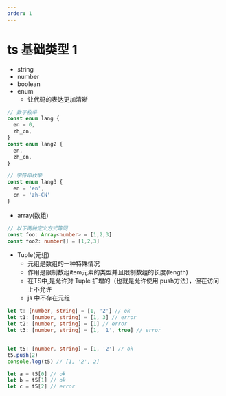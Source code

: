 ```yaml
---
order: 1
---
```


# ts 基础类型 1

- string
- number
- boolean
- enum
  - 让代码的表达更加清晰

```ts
// 数字枚举
const enum lang {
  en = 0,
  zh_cn,
}
const enum lang2 {
  en,
  zh_cn,
}

// 字符串枚举
const enum lang3 {
  en = 'en',
  cn = 'zh-CN'
}
```

- array(数组)
```ts
// 以下两种定义方式等同
const foo: Array<number> = [1,2,3]
const foo2: number[] = [1,2,3]
```

- Tuple(元组)
  - 元组是数组的一种特殊情况
  - 作用是限制数组item元素的类型并且限制数组的长度(length)
  - 在TS中,是允许对 Tuple 扩增的（也就是允许使用 push方法），但在访问上不允许
  - js 中不存在元组

```ts
let t: [number, string] = [1, '2'] // ok
let t1: [number, string] = [1, 3] // error
let t2: [number, string] = [1] // error
let t3: [number, string] = [1, '1', true] // error


let t5: [number, string] = [1, '2'] // ok
t5.push(2)
console.log(t5) // [1, '2', 2]

let a = t5[0] // ok
let b = t5[1] // ok
let c = t5[2] // error
```

